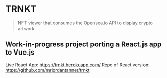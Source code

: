 # TRNKT
> NFT viewer that consumes the Opensea.io API to display crypto artwork.

## Work-in-progress project porting a React.js app to Vue.js
Live React App: https://trnkt.herokuapp.com/
Repo of React version: https://github.com/mrjordantanner/trnkt